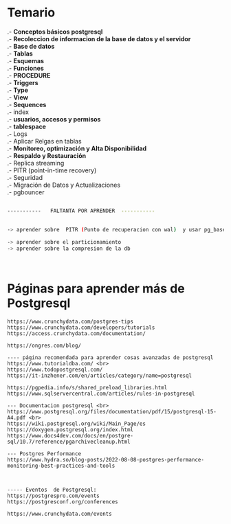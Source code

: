 
# Temario

.- **Conceptos básicos postgresql**<br>
.- **Recoleccion de informacion de la base de datos y el servidor** <br>
.- **Base de datos**<br>
.- **Tablas**<br>
.- **Esquemas**<br>
.- **Funciones** <br>
.- **PROCEDURE** <br>
.- **Triggers** <br>
.- **Type** <br>
.- **View** <br>
.- **Sequences** <br>
.- index <br>
.- **usuarios, accesos y  permisos** <br>
.- **tablespace**<br>
.- Logs<br>
.- Aplicar Relgas en tablas <br>
.- **Monitoreo, optimización y Alta Disponibilidad** <br>
.- **Respaldo y Restauración** <br>
.- Replica streaming <br>
.- PITR (point-in-time recovery) <br>
.- Seguridad<br>
.- Migración de Datos y Actualizaciones<br>
.- pgbouncer

```sh

-----------   FALTANTA POR APRENDER  -----------

 
-> aprender sobre  PITR (Punto de recuperacion con wal)  y usar pg_basebackup y pg_verifybackup 
 
-> aprender sobre el particionamiento
-> aprender sobre la compresion de la db

 

```


# Páginas para aprender más de Postgresql
```
https://www.crunchydata.com/postgres-tips
https://www.crunchydata.com/developers/tutorials
https://access.crunchydata.com/documentation/

https://ongres.com/blog/

---- página recomendada para aprender cosas avanzadas de postgresql  
https://www.tutorialdba.com/ <br>
https://www.todopostgresql.com/
https://it-inzhener.com/en/articles/category/name=postgresql

https://pgpedia.info/s/shared_preload_libraries.html
https://www.sqlservercentral.com/articles/rules-in-postgresql

--- Documentacion postgresql <br>
https://www.postgresql.org/files/documentation/pdf/15/postgresql-15-A4.pdf <br>
https://wiki.postgresql.org/wiki/Main_Page/es
https://doxygen.postgresql.org/index.html
https://www.docs4dev.com/docs/en/postgre-sql/10.7/reference/pgarchivecleanup.html

--- Postgres Performance
https://www.hydra.so/blog-posts/2022-08-08-postgres-performance-monitoring-best-practices-and-tools



----- Eventos  de Postgresql:
https://postgrespro.com/events
https://postgresconf.org/conferences

https://www.crunchydata.com/events

```
